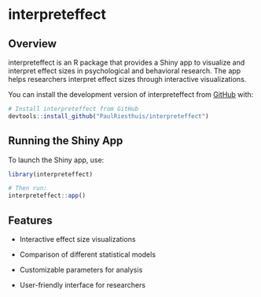 
# interpreteffect

<!-- badges: start -->
<!-- badges: end -->

## Overview

interpreteffect is an R package that provides a Shiny app to visualize
and interpret effect sizes in psychological and behavioral research. The
app helps researchers interpret effect sizes through interactive
visualizations.

You can install the development version of interpreteffect from
[GitHub](https://github.com/) with:

``` r
# Install interpreteffect from GitHub
devtools::install_github("PaulRiesthuis/interpreteffect")
```

## Running the Shiny App

To launch the Shiny app, use:

``` r
library(interpreteffect)

# Then run: 
interpreteffect::app()
```

## Features

- Interactive effect size visualizations

- Comparison of different statistical models

- Customizable parameters for analysis

- User-friendly interface for researchers
